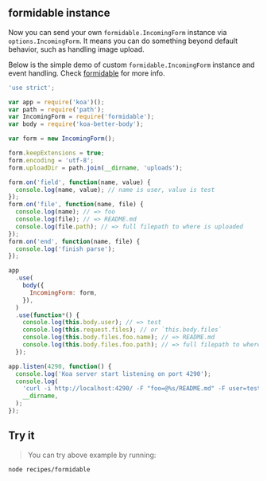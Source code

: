 ## formidable instance

Now you can send your own `formidable.IncomingForm` instance via `options.IncomingForm`. It means you can do something beyond default behavior, such as handling image upload.

Below is the simple demo of custom `formidable.IncomingForm` instance and event handling. Check [formidable](https://github.com/felixge/node-formidable) for more info.

```js
'use strict';

var app = require('koa')();
var path = require('path');
var IncomingForm = require('formidable');
var body = require('koa-better-body');

var form = new IncomingForm();

form.keepExtensions = true;
form.encoding = 'utf-8';
form.uploadDir = path.join(__dirname, 'uploads');

form.on('field', function(name, value) {
  console.log(name, value); // name is user, value is test
});
form.on('file', function(name, file) {
  console.log(name); // => foo
  console.log(file); // => README.md
  console.log(file.path); // => full filepath to where is uploaded
});
form.on('end', function(name, file) {
  console.log('finish parse');
});

app
  .use(
    body({
      IncomingForm: form,
    }),
  )
  .use(function*() {
    console.log(this.body.user); // => test
    console.log(this.request.files); // or `this.body.files`
    console.log(this.body.files.foo.name); // => README.md
    console.log(this.body.files.foo.path); // => full filepath to where is uploaded
  });

app.listen(4290, function() {
  console.log('Koa server start listening on port 4290');
  console.log(
    'curl -i http://localhost:4290/ -F "foo=@%s/README.md" -F user=test',
    __dirname,
  );
});
```

## Try it

> You can try above example by running:

```
node recipes/formidable
```
